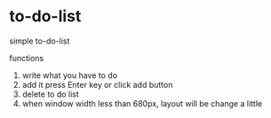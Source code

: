 # to-do-list
simple to-do-list

functions
1. write what you have to do
2. add it press Enter key or click add button
3. delete to do list
4. when window width less than 680px, layout will be change a little
